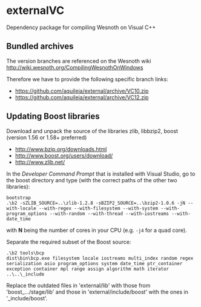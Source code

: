 # externalVC

Dependency package for compiling Wesnoth on Visual C++

## Bundled archives

The version branches are referenced on the Wesnoth wiki  
http://wiki.wesnoth.org/CompilingWesnothOnWindows

Therefore we have to provide the following specific branch links:
- https://github.com/aquileia/external/archive/VC10.zip
- https://github.com/aquileia/external/archive/VC12.zip


## Updating Boost libraries

Download and unpack the source of the libraries zlib, libbzip2, boost (version 1.56 or 1.58+ preferred)
* http://www.bzip.org/downloads.html
* http://www.boost.org/users/download/
* http://www.zlib.net/

In the *Developer Command Prompt* that is installed with Visual Studio, go to the boost directory and type (with the correct paths of the other two libraries):
```
bootstrap
.\b2 -sZLIB_SOURCE=..\zlib-1.2.8 -sBZIP2_SOURCE=..\bzip2-1.0.6 -jN --with-locale --with-regex --with-filesystem --with-system --with-program_options --with-random --with-thread --with-iostreams --with-date_time
```
with **N** being the number of cores in your CPU (e.g. `-j4` for a quad core).

Separate the required subset of the Boost source:
```
.\b2 tools\bcp
dist\bin\bcp.exe filesystem locale iostreams multi_index random regex serialization asio program_options system date_time ptr_container exception container mpl range assign algorithm math iterator ..\..\_include
```

Replace the outdated files in 'external/lib' with those from 'boost_.../stage/lib' and those in 'external/include/boost' with  the ones in '_include/boost'.

